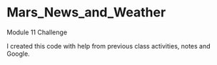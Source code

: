# Mars_News_and_Weather
Module 11 Challenge

I created this code with help from previous class activities, notes and Google.
